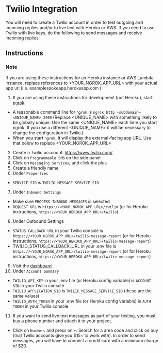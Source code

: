 # Twilio Integration

You will need to create a Twilio account in order to test outgoing and incoming replies and/or to live text with Heroku or AWS. If you need to use Twilio with live keys, do the following to send messages and receive incoming replies:


## Instructions

### Note
If you are using these instructions for an Heroku instance or AWS Lambda instance, replace references to <YOUR_NGROK_APP_URL> with your actual app url (i.e. examplespokeapp.herokuapp.com )

1. If you are using these instructions for development (not Heroku), start [ngrok](https://ngrok.com/docs).
  - A reasonable command line for `ngrok` is `ngrok http -subdomain=<UNIQUE_NAME> 3000` (Replace <UNIQUE_NAME> with something likely to be globally unique. Use the same <UNIQUE_NAME> each time you start ngrok. If you use a different <UNIQUE_NAME> it will be necessary to change the configuration in Twilio.)
  - When you start `ngrok`, it will display the external-facing app URL. Use that below to replace <YOUR_NGROK_APP_URL>
2. Create a Twilio acccount: https://www.twilio.com/
3. Click on `Programmable SMS` on the side panel
4. Click on `Messaging Services`, and click the plus
5. Create a friendly name
6. Under `Properties`
  - `SERVICE SID` is `TWILIO_MESSAGE_SERVICE_SID`
7. Under `Inbound Settings`
  - Make sure `PROCESS INBOUND MESSAGES` is selected
  - `REQUEST URL` is `https://<YOUR_NGROK_APP_URL>/twilio` (or for Heroku instructions, `https://<YOUR_HEROKU_APP_URL>/twilio`)
8. Under Outbound Settings
  - `STATUS CALLBACK URL` in your Twilio console is `https://<YOUR_NGROK_APP_URL>/twilio-message-report` (or for Heroku instructions, `https://<YOUR_HEROKU_APP_URL>/twilio-message-report`)
  - TWILIO_STATUS_CALLBACK_URL in your .env file is `https://<YOUR_NGROK_APP_URL>/twilio-message-report` (or for Heroku instructions, `https://<YOUR_HEROKU_APP_URL>/twilio-message-report`)
9. Visit the [dashboard](https://www.twilio.com/console)
10. Under `Account Summary`
  - `TWILIO_API_KEY` in your .env file (or Heroku config variable) is `ACCOUNT SID` in your Twilio console
  - `TWILIO_APPLICATION_SID` is `TWILIO_MESSAGE_SERVICE_SID` (these are the same values)
  - `TWILIO_AUTH_TOKEN` in your .env file (or Heroku config variable) is `AUTH TOKEN` in your Twilio console
11. If you want to send live text messages as part of your testing, you must buy a phone number and attach it to your project.
  - Click on `Numbers` and press on `+`. Search for a area code and click on buy (trial Twilio accounts give you $15~ to work with). In order to send messages, you will have to connect a credit card with a minimum charge of $20. 
